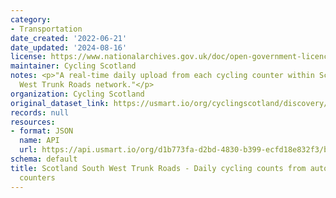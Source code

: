 ```yaml
---
category:
- Transportation
date_created: '2022-06-21'
date_updated: '2024-08-16'
license: https://www.nationalarchives.gov.uk/doc/open-government-licence/version/3/
maintainer: Cycling Scotland
notes: <p>"A real-time daily upload from each cycling counter within Scotland's South
  West Trunk Roads network."</p>
organization: Cycling Scotland
original_dataset_link: https://usmart.io/org/cyclingscotland/discovery/discovery-view-detail/deef0957-3a88-45df-b0b5-61c83d3816dc
records: null
resources:
- format: JSON
  name: API
  url: https://api.usmart.io/org/d1b773fa-d2bd-4830-b399-ecfd18e832f3/bd984932-6659-4775-8315-c550a1125852/1/urql
schema: default
title: Scotland South West Trunk Roads - Daily cycling counts from automatic cycling
  counters
---
```

